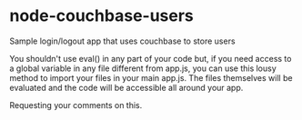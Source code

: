 node-couchbase-users
====================

Sample login/logout app that uses couchbase to store users

You shouldn't use eval() in any part of your code but, if you need access to a global variable in any file different from app.js, you can use this lousy method to import your files in your main app.js. The files themselves will be evaluated and the code will be accessible all around your app.

Requesting your comments on this.